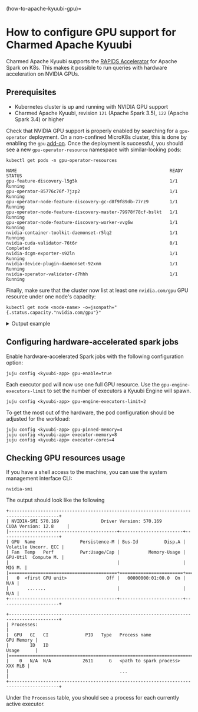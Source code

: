 (how-to-apache-kyuubi-gpu)=
# How to configure GPU support for Charmed Apache Kyuubi

Charmed Apache Kyuubi supports the [RAPIDS Accelerator](https://docs.nvidia.com/spark-rapids/index.html) for Apache Spark on K8s.
This makes it possible to run queries with hardware acceleration on NVIDIA GPUs.

## Prerequisites

- Kubernetes cluster is up and running with NVIDIA GPU support
- Charmed Apache Kyuubi, revision `121` (Apache Spark 3.5), `122` (Apache Spark 3.4) or higher

Check that NVIDIA GPU support is properly enabled by searching for a `gpu-operator` deployment.
On a non-confined MicroK8s cluster, this is done by enabling the `gpu` [add-on](https://microk8s.io/docs/addon-gpu).
Once the deployment is successful, you should see a new `gpu-operator-resource` namespace with similar-looking pods:

```shell
kubectl get pods -n gpu-operator-resources
```

```text
NAME                                                          READY   STATUS
gpu-feature-discovery-l5g5k                                   1/1     Running
gpu-operator-85776c76f-7jzp2                                  1/1     Running
gpu-operator-node-feature-discovery-gc-d8f9f89db-77rz9        1/1     Running 
gpu-operator-node-feature-discovery-master-79978f78cf-bslkt   1/1     Running 
gpu-operator-node-feature-discovery-worker-vvg6w              1/1     Running  
nvidia-container-toolkit-daemonset-r5lq2                      1/1     Running   
nvidia-cuda-validator-76t6r                                   0/1     Completed  
nvidia-dcgm-exporter-s92ln                                    1/1     Running    
nvidia-device-plugin-daemonset-92xnm                          1/1     Running    
nvidia-operator-validator-d7hhh                               1/1     Running
```

Finally, make sure that the cluster now list at least one `nvidia.com/gpu` GPU resource under one node's capacity:

```shell
kubectl get node <node-name> -o=jsonpath="{.status.capacity."nvidia.com/gpu"}"  
```

<details>
<summary>Output example</summary>

```text
1
```

</details>

## Configuring hardware-accelerated spark jobs

Enable hardware-accelerated Spark jobs with the following configuration option:

```shell
juju config <kyuubi-app> gpu-enable=true
```

Each executor pod will now use one full GPU resource.
Use the `gpu-engine-executors-limit` to set the number of executors a Kyuubi Engine will spawn.

```shell
juju config <kyuubi-app> gpu-engine-executors-limit=2
```

To get the most out of the hardware, the pod configuration should be adjusted for the workload:

```shell
juju config <kyuubi-app> gpu-pinned-memory=4
juju config <kyuubi-app> executor-memory=8
juju config <kyuubi-app> executor-cores=4
```

## Checking GPU resources usage

If you have a shell access to the machine, you can use the system management interface CLI:

```shell
nvidia-smi
```

The output should look like the following

```text
+-----------------------------------------------------------------------------------------+
| NVIDIA-SMI 570.169                Driver Version: 570.169        CUDA Version: 12.8     |
|-----------------------------------------+------------------------+----------------------+
| GPU  Name                 Persistence-M | Bus-Id          Disp.A | Volatile Uncorr. ECC |
| Fan  Temp   Perf          Pwr:Usage/Cap |           Memory-Usage | GPU-Util  Compute M. |
|                                         |                        |               MIG M. |
|=========================================+========================+======================|
|   0  <first GPU unit>               Off |   00000000:01:00.0  On |                  N/A |
|       .......                           |                        |                  N/A |
+-----------------------------------------+------------------------+----------------------+

+-----------------------------------------------------------------------------------------+
| Processes:                                                                              |
|  GPU   GI   CI              PID   Type   Process name                        GPU Memory |
|        ID   ID                                                               Usage      |
|=========================================================================================|
|    0   N/A  N/A            2611      G   <path to spark process>                XXX MiB |
|                                          ...                                            |
+-----------------------------------------------------------------------------------------+
```

Under the `Processes` table, you should see a process for each currently active executor.

